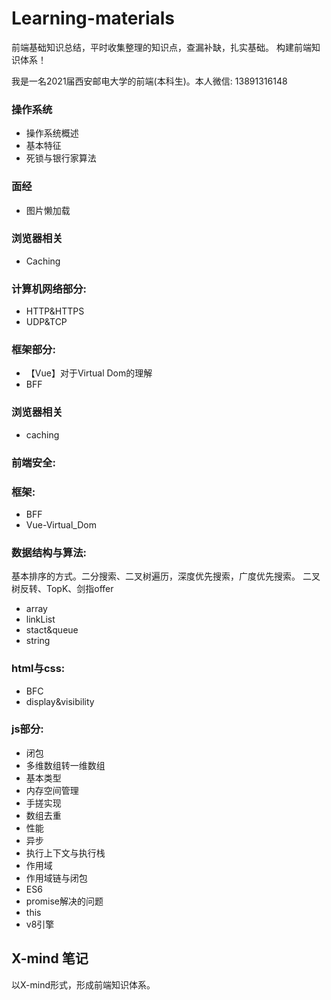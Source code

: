 # Learning-materials

前端基础知识总结，平时收集整理的知识点，查漏补缺，扎实基础。
构建前端知识体系！

我是一名2021届西安邮电大学的前端(本科生)。本人微信: 13891316148

### 操作系统
* 操作系统概述
* 基本特征
* 死锁与银行家算法
### 面经
* 图片懒加载
### 浏览器相关
* Caching
### 计算机网络部分:
* HTTP&HTTPS
* UDP&TCP
### 框架部分:
* 【Vue】对于Virtual Dom的理解
* BFF
### 浏览器相关
* caching
### 前端安全:
### 框架:
* BFF
* Vue-Virtual_Dom
### 数据结构与算法:
基本排序的方式。二分搜索、二叉树遍历，深度优先搜索，广度优先搜索。
二叉树反转、TopK、剑指offer
* array
* linkList
* stact&queue
* string
### html与css:
* BFC
* display&visibility
### js部分:
* 闭包
* 多维数组转一维数组
* 基本类型
* 内存空间管理
* 手搓实现
* 数组去重
* 性能
* 异步
* 执行上下文与执行栈
* 作用域
* 作用域链与闭包
* ES6
* promise解决的问题
* this
* v8引擎

## X-mind 笔记

以X-mind形式，形成前端知识体系。